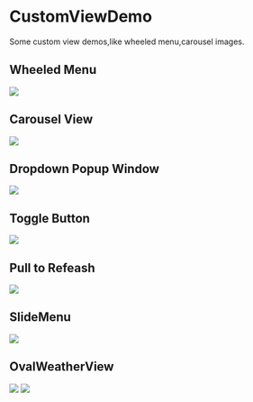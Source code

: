# CustomViewDemo
Some custom view demos,like wheeled menu,carousel images.

## Wheeled Menu

![](http://oa3wvfmvl.bkt.clouddn.com/GIF.gif)

## Carousel View

![](http://oa3wvfmvl.bkt.clouddn.com/dsdsdsdGIF.gif)

## Dropdown Popup Window

![](http://oa3wvfmvl.bkt.clouddn.com/popupwindow.gif)

## Toggle Button

![](http://oa3wvfmvl.bkt.clouddn.com/toggle.gif)

## Pull to Refeash

![](http://oa3wvfmvl.bkt.clouddn.com/pulltorefeash.gif)

## SlideMenu

![](http://oa3wvfmvl.bkt.clouddn.com/SlideMenu.gif)

## OvalWeatherView

![](http://oa3wvfmvl.bkt.clouddn.com/weather11.png)
![](http://oa3wvfmvl.bkt.clouddn.com/weather22.png)